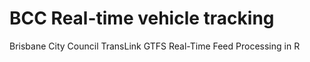 # BCC Real-time vehicle tracking
Brisbane City Council TransLink GTFS Real-Time Feed Processing in R
